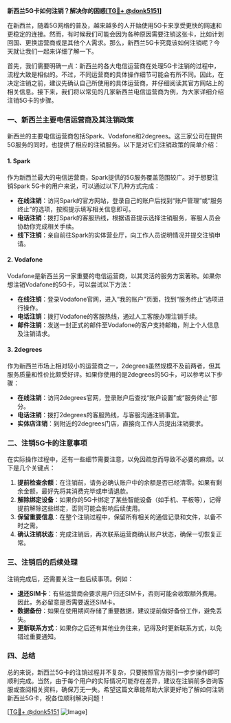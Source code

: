 **新西兰5G卡如何注销？解决你的困惑[[TG💪+ @donk5151](https://t.me/s/donk5151)]**

在新西兰，随着5G网络的普及，越来越多的人开始使用5G卡来享受更快的网速和更稳定的连接。然而，有时候我们可能会因为各种原因需要注销这张卡，比如计划回国、更换运营商或是其他个人需求。那么，新西兰5G卡究竟该如何注销呢？今天就让我们一起来详细了解一下。

首先，我们需要明确一点：新西兰的各大电信运营商在处理5G卡注销的过程中，流程大致是相似的。不过，不同运营商的具体操作细节可能会有所不同。因此，在决定注销之前，建议先确认自己所使用的具体运营商，并仔细阅读其官方网站上的相关信息。接下来，我们将以常见的几家新西兰电信运营商为例，为大家详细介绍注销5G卡的步骤。

### 一、新西兰主要电信运营商及其注销政策

新西兰的主要电信运营商包括Spark、Vodafone和2degrees。这三家公司在提供5G服务的同时，也提供了相应的注销服务。以下是对它们注销政策的简单介绍：

#### 1. Spark
作为新西兰最大的电信运营商，Spark提供的5G服务覆盖范围较广。对于想要注销Spark 5G卡的用户来说，可以通过以下几种方式完成：
- **在线注销**：访问Spark的官方网站，登录自己的账户后找到“账户管理”或“服务终止”的选项，按照提示填写相关信息即可。
- **电话注销**：拨打Spark的客服热线，根据语音提示选择注销服务，客服人员会协助你完成相关手续。
- **线下注销**：亲自前往Spark的实体营业厅，向工作人员说明情况并提交注销申请。

#### 2. Vodafone
Vodafone是新西兰另一家重要的电信运营商，以其灵活的服务方案著称。如果你想注销Vodafone的5G卡，可以尝试以下方法：
- **在线注销**：登录Vodafone官网，进入“我的账户”页面，找到“服务终止”选项进行操作。
- **电话注销**：拨打Vodafone的客服热线，通过人工客服办理注销手续。
- **邮件注销**：发送一封正式的邮件至Vodafone的客户支持邮箱，附上个人信息及注销请求。

#### 3. 2degrees
作为新西兰市场上相对较小的运营商之一，2degrees虽然规模不及前两者，但其服务质量和性价比颇受好评。如果你使用的是2degrees的5G卡，可以参考以下步骤：
- **在线注销**：访问2degrees官网，登录账户后查找“账户设置”或“服务终止”部分。
- **电话注销**：拨打2degrees的客服热线，与客服沟通注销事宜。
- **实体店注销**：到附近的2degrees门店，直接向工作人员提出注销要求。

### 二、注销5G卡的注意事项

在实际操作过程中，还有一些细节需要注意，以免因疏忽而导致不必要的麻烦。以下是几个关键点：

1. **提前检查余额**：在注销前，请务必确认账户中的余额是否已经清零。如果有剩余金额，最好先将其消费完毕或申请退款。
2. **解除绑定设备**：如果你的5G卡绑定了某些智能设备（如手机、平板等），记得提前解除这些绑定，否则可能会影响后续使用。
3. **保留重要信息**：在整个注销过程中，保留所有相关的通信记录和文件，以备不时之需。
4. **确认注销状态**：完成注销后，再次联系运营商确认账户状态，确保一切恢复正常。

### 三、注销后的后续处理

注销完成后，还需要关注一些后续事项。例如：
- **退还SIM卡**：有些运营商会要求用户归还SIM卡，否则可能会收取额外费用。因此，务必留意是否需要返还SIM卡。
- **数据备份**：如果在使用期间存储了重要数据，建议提前做好备份工作，避免丢失。
- **更新联系方式**：如果你之后还有其他业务往来，记得及时更新联系方式，以免错过重要通知。

### 四、总结

总的来说，新西兰5G卡的注销过程并不复杂，只要按照官方指引一步步操作即可顺利完成。当然，由于每个用户的实际情况可能存在差异，建议在注销前多咨询客服或查阅相关资料，确保万无一失。希望这篇文章能帮助大家更好地了解如何注销新西兰5G卡，祝各位顺利解决问题！

[[TG💪+ @donk5151](https://t.me/s/donk5151) ![Image](https://i.postimg.cc/rwNCRYN7/Snipaste-2025-04-30-17-27-05.png)]
